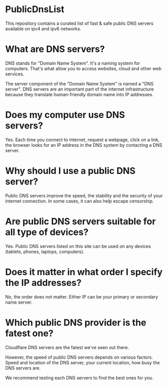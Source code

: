 # PublicDnsList
This repository contains a curated list of fast &amp; safe public DNS servers available on ipv4 and ipv6 networks.

# What are DNS servers?
DNS stands for "Domain Name System". It's a naming system for computers. That's what allow you to access websites, cloud and other web services.

The server component of the "Domain Name System" is named a "DNS server". DNS servers are an important part of the internet infrastructure because they translate human-friendly domain name into IP addresses. 

# Does my computer use DNS servers?
Yes. Each time you connect to internet, request a webpage, click on a link, the browser looks for an IP address in the DNS system by contacting a DNS server.

# Why should I use a public DNS server?
Public DNS servers improve the speed, the stability and the security of your internet connection. In some cases, it can also help escape censorship.

# Are public DNS servers suitable for all type of devices?
Yes. Public DNS servers listed on this site can be used on any devices (tablets, phones, laptops, computers).

# Does it matter in what order I specify the IP addresses?
No, the order does not matter. Either IP can be your primary or secondary name server.

# Which public DNS provider is the fatest one?
Cloudflare DNS servers are the fatest we've seen out there. 

However, the speed of public DNS servers depends on various factors. Speed and location of the DNS server, your current location, how busy the DNS servers are.

We recommend testing each DNS servers to find the best ones for you.
